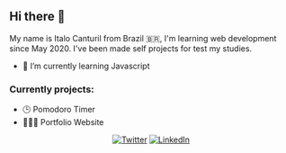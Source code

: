 ## Hi there 👋

 My name is Italo Canturil from Brazil 🇧🇷, I'm learning web development since May 2020. I've been made self projects for test my studies.
- 🌱 I’m currently learning Javascript

### Currently projects:
- 🕒 Pomodoro Timer
- 👨🏻‍💻 Portfolio Website

<p align = center>
	<a href="https://twitter.com/ItaloCantur"><img src="https://img.shields.io/twitter/follow/TerryTangYuan?label=Twitter&style=social" alt="Twitter"></a>
	<a href="https://www.linkedin.com/in/italo-canturil"><img src="https://img.shields.io/badge/LinkedIn--_.svg?style=social&logo=linkedin" alt="LinkedIn"></a>
</p>	


